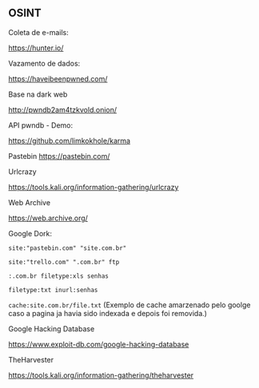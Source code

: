 ## OSINT

Coleta de e-mails:

https://hunter.io/

Vazamento de dados:

https://haveibeenpwned.com/

Base na dark web

http://pwndb2am4tzkvold.onion/

API pwndb - Demo:

https://github.com/limkokhole/karma

Pastebin
https://pastebin.com/

Urlcrazy

https://tools.kali.org/information-gathering/urlcrazy

Web Archive

https://web.archive.org/


Google Dork:

``` site:"pastebin.com" "site.com.br" ```

``` site:"trello.com" ".com.br" ftp ```

``` :.com.br filetype:xls senhas ```

``` filetype:txt inurl:senhas ```

``` cache:site.com.br/file.txt ```  (Exemplo de cache amarzenado pelo goolge caso a pagina ja havia sido indexada e depois foi removida.)

Google Hacking Database

https://www.exploit-db.com/google-hacking-database

TheHarvester

https://tools.kali.org/information-gathering/theharvester


